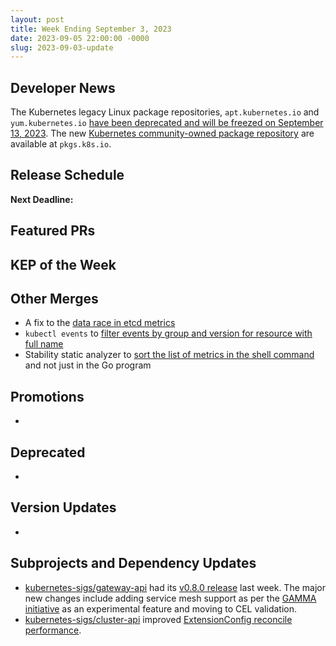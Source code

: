 ```yaml
---
layout: post
title: Week Ending September 3, 2023
date: 2023-09-05 22:00:00 -0000
slug: 2023-09-03-update
---
```


## Developer News

The Kubernetes legacy Linux package repositories, `apt.kubernetes.io` and `yum.kubernetes.io` [have been deprecated and will be freezed on September 13, 2023](https://kubernetes.io/blog/2023/08/31/legacy-package-repository-deprecation/). The new [Kubernetes community-owned package repository](https://kubernetes.io/blog/2023/08/15/pkgs-k8s-io-introduction/) are available at `pkgs.k8s.io`.


## Release Schedule

**Next Deadline:**


## Featured PRs


## KEP of the Week


## Other Merges

* A fix to the [data race in etcd metrics](https://github.com/kubernetes/kubernetes/pull/120174)
* `kubectl events` to [filter events by group and version for resource with full name](https://github.com/kubernetes/kubernetes/pull/120119)
* Stability static analyzer to [sort the list of metrics in the shell command](https://github.com/kubernetes/kubernetes/pull/120197) and not just in the Go program

## Promotions

*

## Deprecated

*

## Version Updates

*

## Subprojects and Dependency Updates

* [kubernetes-sigs/gateway-api](https://github.com/kubernetes-sigs/gateway-api/) had its [v0.8.0 release](https://github.com/kubernetes-sigs/gateway-api/releases/tag/v0.8.0) last week. The major new changes include adding service mesh support as per the [GAMMA initiative](https://gateway-api.sigs.k8s.io/concepts/gamma/) as an experimental feature and moving to CEL validation.
* [kubernetes-sigs/cluster-api](https://github.com/kubernetes-sigs/cluster-api) improved [ExtensionConfig reconcile performance](https://github.com/kubernetes-sigs/cluster-api/pull/9338).